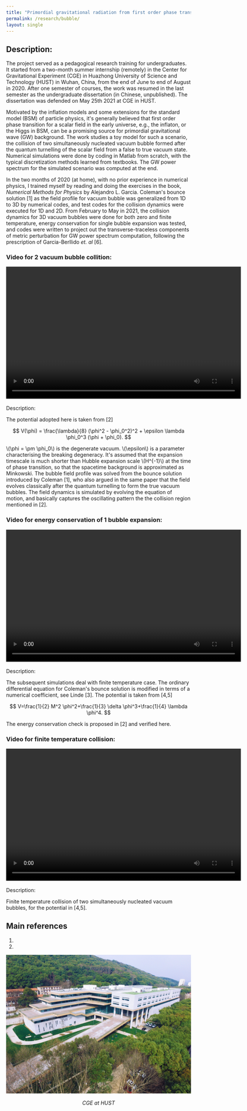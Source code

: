 ```yaml
---
title: "Primordial gravitational radiation from first order phase transition in the early universe"
permalink: /research/bubble/
layout: single
---
```


## Description: 
The project served as a pedagogical research training for undergraduates. It started from a two-month summer internship (remotely) in the Center for Gravitational Experiment (CGE) in Huazhong University of Science and Technology (HUST) in Wuhan, China, from the end of June to end of August in 2020. After one semester of courses, the work was resumed in the last semester as the undergraduate dissertation (in Chinese, unpublished). The dissertation was defended on May 25th 2021 at CGE in HUST. 

Motivated by the inflation models and some extensions for the standard model (BSM) of particle physics, it's generally believed that first order phase transition for a scalar field in the early universe, e.g., the inflaton, or the Higgs in BSM, can be a promising source for primordial gravitational wave (GW) background. The work studies a toy model for such a scenario, the collision of two simultaneously nucleated vacuum bubble formed after the quantum turnelling of the scalar field from a false to true vacuum state. Numerical simulations were done by coding in Matlab from scratch, with the typical discretization methods learned from textbooks. The GW power spectrum for the simulated scenario was computed at the end. 

In the two months of 2020 (at home), with no prior experience in numerical physics, I trained myself by reading and doing the exercises in the book, *Numerical Methods for Physics* by Alejandro L. Garcia. Coleman's bounce solution [1] as the field profile for vacuum bubble was generalized from 1D to 3D by numerical codes, and test codes for the collision dynamics were executed for 1D and 2D. From February to May in 2021, the collision dynamics for 3D vacuum bubbles were done for both zero and finite temperature, energy conservation for single bubble expansion was tested, and codes were written to project out the transverse-traceless components of metric perturbation for GW power spectrum computation, following the prescription of Garcia-Berllido *et. al* [6]. 


### Video for 2 vacuum bubble collition: 
<video width="640" height="360" controls>
  <source src="/files/TwoBubbleCollisionIn3D.mp4" type="video/mp4">
  Your browser does not support the video tag.
</video>

Description:

The potential adopted here is taken from [2]

$$
V(\phi) = \frac{\lambda}{8} (\phi^2 - \phi_0^2)^2 + \epsilon \lambda \phi_0^3 (\phi + \phi_0).
$$

\\(\phi = \pm \phi_0\\) is the degenerate vacuum. \\(\epsilon\\) is a parameter characterising the breaking degeneracy. It's assumed that the expansion timescale is much shorter than Hubble expansion scale \\(H^{-1}\\) at the time of phase transition, so that the spacetime background is approximated as Minkowski. The bubble field profile was solved from the bounce solution introduced by Coleman [1], who also argued in the same paper that the field evolves classically after the quantum turnelling to form the true vacuum bubbles. The field dynamics is simulated by evolving the equation of motion, and basically captures the oscillating pattern the the collision region mentioned in [2].

### Video for energy conservation of 1 bubble expansion:
<video width="640" height="360" controls>
  <source src="/files/OneBubbleTest.mp4" type="video/mp4">
  Your browser does not support the video tag.
</video>

Description:

The subsequent simulations deal with finite temperature case. The ordinary differential equation for Coleman's bounce solution is modified in terms of a numerical coefficient, see Linde [3]. The potential is taken from [4,5]

$$
V=\frac{1}{2} M^2 \phi^2+\frac{1}{3} \delta \phi^3+\frac{1}{4} \lambda \phi^4.
$$

The energy conservation check is proposed in [2] and verified here. 

### Video for finite temperature collision:
<video width="640" height="360" controls>
  <source src="/files/TwoCollidingBubbles.mp4" type="video/mp4">
  Your browser does not support the video tag.
</video>

Description:

Finite temperature collision of two simultaneously nucleated vacuum bubbles, for the potential in [4,5].


## Main references

1. 
2. 



<div style="text-align: center;">
  <img src="/files/CGEpicture.png" alt="Experiment Setup for Project 1" />
  <p><em>CGE at HUST</em></p>
</div>


